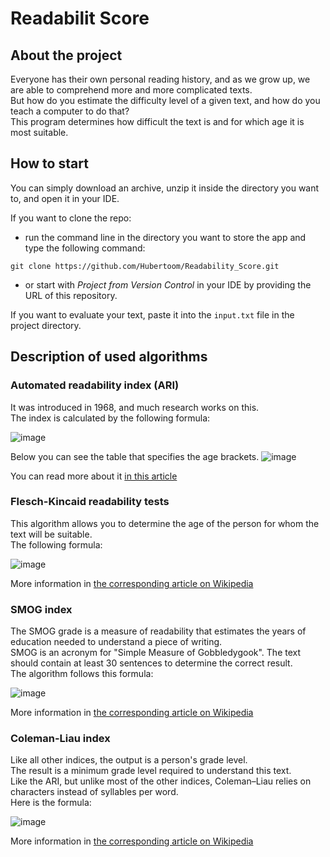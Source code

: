 # Readabilit Score

## About the project
Everyone has their own personal reading history, and as we grow up, we are able to comprehend more and more complicated texts. <br/> 
But how do you estimate the difficulty level of a given text, and how do you teach a computer to do that? <br/> 
This program determines how difficult the text is and for which age it is most suitable.

## How to start

You can simply download an archive, unzip it inside the directory you want to, and open it in your IDE. 

If you want to clone the repo:

- run the command line in the directory you want to store the app and type the following command: 
  
``git clone https://github.com/Hubertoom/Readability_Score.git`` 
    
- or start with *Project from Version Control* in your IDE by providing the URL of this repository.

If you want to evaluate your text, paste it into the ``input.txt`` file in the project directory.

## Description of used algorithms

### Automated readability index (ARI)
It was introduced in 1968, and much research works on this. <br/> The index is calculated by the following formula:

![image](https://github.com/Hubertoom/Readability_Score/assets/137101859/d7866fde-77e3-4b7d-8fa5-b1a90767f7b7)

Below you can see the table that specifies the age brackets.
![image](https://github.com/Hubertoom/Readability_Score/assets/137101859/94329090-bf72-448f-b60d-ccb9443ce95c)

You can read more about it [in this article](https://en.wikipedia.org/wiki/Automated_readability_index)


### Flesch-Kincaid readability tests ###

This algorithm allows you to determine the age of the person for whom the text will be suitable. <br/>
The following formula: 

![image](https://github.com/Hubertoom/Readability_Score/assets/137101859/95ae807b-11a1-446a-b4f3-ad818ef88d2c)

More information in [the corresponding article on Wikipedia](https://en.wikipedia.org/wiki/Flesch%E2%80%93Kincaid_readability_tests)


### SMOG index
The SMOG grade is a measure of readability that estimates the years of education needed to understand a piece of writing. <br/>
SMOG is an acronym for "Simple Measure of Gobbledygook". 
The text should contain at least 30 sentences to determine the correct result. <br/>
The algorithm follows this formula: 

![image](https://github.com/Hubertoom/Readability_Score/assets/137101859/4dbc8076-e0d1-4182-b681-8b74f169e74f)

More information in [the corresponding article on Wikipedia](https://en.wikipedia.org/wiki/SMOG)


### Coleman-Liau index
Like all other indices, the output is a person's grade level. <br/> 
The result is a minimum grade level required to understand this text. <br/>
Like the ARI, but unlike most of the other indices, Coleman–Liau relies on characters instead of syllables per word. <br/>
Here is the formula:

![image](https://github.com/Hubertoom/Readability_Score/assets/137101859/fcf01915-34ca-4787-ae9a-32cbc5a475cb)

More information in [the corresponding article on Wikipedia](https://en.wikipedia.org/wiki/Coleman%E2%80%93Liau_index)

